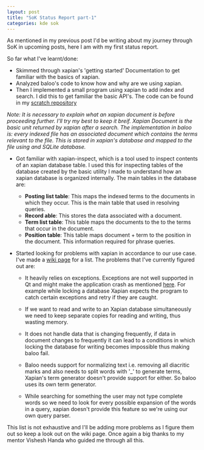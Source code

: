 ```yaml
---
layout: post
title: "SoK Status Report part-1"
categories: kde sok
---
```

As mentioned in my previous post I'd be writing about my journey through SoK in
upcoming posts, here I am with my first status report.

So far what I've learnt/done:
-   Skimmed through xapian's 'getting started' Documentation to get familiar with the basics
    of xapian.
-   Analyzed baloo's code to know how and why are we using xapian.
-   Then I implemented a small program using xapian to add index and search. I did this
    to get familiar the basic API's. The code can be found in my [scratch repository](http://quickgit.kde.org/?p=scratch%2Fpinakahuja%2Fbaloo-sok.git)

*Note: It is necessary to explain what an xapian document is before proceeding further. I'll try my best to keep it breif.
Xapian Document is the basic unit returned by xapian after a search. The implementation in baloo is: every indexed file has an associated document which contains the terms relevant to the file. This is stored in xapian's database and mapped to the file using and SQLite database.*

-   Got familiar with xapian-inspect, which is a tool used to inspect contents of an xapian database table. I used this for inspecting tables of the database created by the basic utility I made to understand how an xapian database is organized internally. The main tables in the database are:
    -   **Posting list table**: This maps the indexed terms to the documents in which they occur. This is the main table
        that used in resolving queries.
    -   **Record able**: This stores the data associated with a document.
    -   **Term list table**: This table maps the documents to the to the terms that occur in the document.
    -   **Position table**: This table maps document + term to the position in the document. This information
        required for phrase queries.
-   Started looking for problems with xapian in accordance to our use case. I've made a [wiki
    page](https://community.kde.org/Baloo/XapianProblems) for a list. The problems that I've currently figured out are:

    -   It heavily relies on exceptions. Exceptions are not well supported in Qt and might make the application crash as mentioned [here](http://qt-project.org/doc/qt-5/exceptionsafety.html). For example while locking  a database Xapian expects the program to catch certain exceptions and retry if they are caught.

    -   If we want to read and write to an Xapian database simultaneously we need to keep separate copies for reading and writing, thus wasting memory.

    -   It does not handle data that is changing frequently, if data in document changes to frequently it can lead to a conditions in which locking the database for writing becomes impossible thus making baloo fail.

    -   Baloo needs support for normalizing text i.e. removing all diacritic marks and also needs to split words with '_' to generate terms, Xapian's term generator doesn't provide support for either. So baloo uses its own term generator.

    -   While searching for something the user may not type complete words so we need to look for every possible expansion of the words in a query,  xapian doesn't provide this feature so we're using our own query parser.

This list is not exhaustive and I'll be adding more problems as I figure them out so keep a look out on the wiki page.
Once again a big thanks to my mentor Vishesh Handa who guided me through all this.
